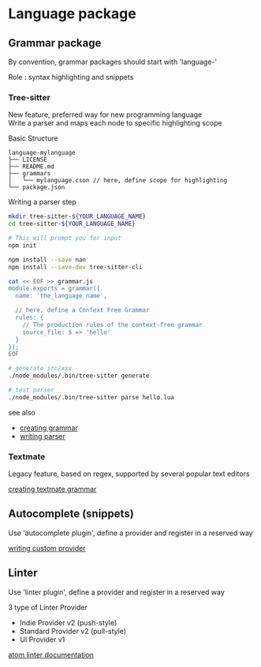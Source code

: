# Language package

## Grammar package

By convention, grammar packages should start with 'language-'

Role : syntax highlighting and snippets

### Tree-sitter

New feature, preferred way for new programming language  
Write a parser and maps each node to specific highlighting scope

Basic Structure

```text
language-mylanguage
├── LICENSE
├── README.md
├── grammars
│   └── mylanguage.cson // here, define scope for highlighting
└── package.json
```

Writing a parser step

```sh
mkdir tree-sitter-${YOUR_LANGUAGE_NAME}
cd tree-sitter-${YOUR_LANGUAGE_NAME}

# This will prompt you for input
npm init

npm install --save nan
npm install --save-dev tree-sitter-cli

cat << EOF >> grammar.js
module.exports = grammar({
  name: 'the_language_name',

  // here, define a Confext Free Grammar
  rules: {
    // The production rules of the context-free grammar
    source_file: $ => 'hello'
  }
});
EOF

# generate src/xxx
./node_modules/.bin/tree-sitter generate

# test parser
./node_modules/.bin/tree-sitter parse hello.lua
```

see also
* [creating grammar](https://flight-manual.atom.io/hacking-atom/sections/creating-a-grammar)
* [writing parser](http://tree-sitter.github.io/tree-sitter)  

### Textmate

Legacy feature, based on regex, supported by several popular text editors

[creating textmate grammar](https://flight-manual.atom.io/hacking-atom/sections/creating-a-legacy-textmate-grammar/)


## Autocomplete (snippets)

Use 'autocomplete plugin', define a provider and register in a reserved way

[writing custom provider](https://github.com/atom/autocomplete-plus/wiki/Provider-API)


## Linter

Use 'linter plugin', define a provider and register in a reserved way

3 type of Linter Provider

* Indie Provider v2 (push-style)
* Standard Provider v2 (pull-style)
* UI Provider v1

[atom linter documentation](https://github.com/steelbrain/linter/tree/master/docs)
